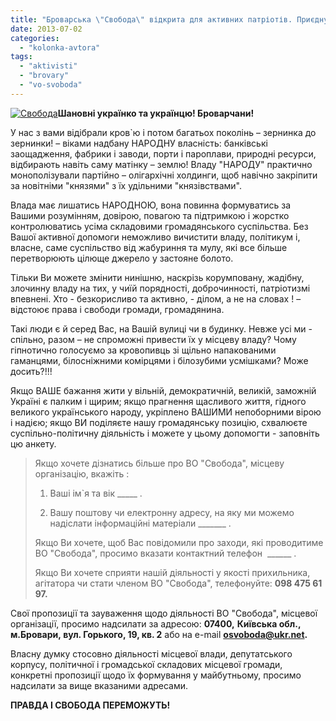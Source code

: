 ```yaml
---
title: "Броварська \"Свобода\" відкрита для активних патріотів. Приєднуйтесь!"
date: 2013-07-02
categories: 
  - "kolonka-avtora"
tags: 
  - "aktivisti"
  - "brovary"
  - "vo-svoboda"
---
```


[![Свобода](https://mpz.brovary.org/wp-content/uploads/2013/06/Svoboda.jpg)](https://mpz.brovary.org/wp-content/uploads/2013/06/Svoboda.jpg)**Шановні українко та українцю! Броварчани!**

У нас з вами відібрали кров\`ю і потом багатьох поколінь – зернинка до зернинки! – віками надбану НАРОДНУ власність: банківські заощадження, фабрики і заводи, порти і пароплави, природні ресурси, відбирають навіть саму матінку – землю! Владу "НАРОДУ" практично монополізували партійно – олігархічні холдинги, щоб навічно закріпити за новітніми "князями" з їх удільними "князівствами".

Влада має лишатись НАРОДНОЮ, вона повинна формуватись за Вашими розумінням, довірою, повагою та підтримкою і жорстко контролюватись усіма складовими громадянського суспільства. Без Вашої активної допомоги неможливо вичистити владу, політикум і, власне, саме суспільство від жабуриння та мулу, які все більше перетворюють цілюще джерело у застояне болото.

Тільки Ви можете змінити нинішню, наскрізь корумповану, жадібну, злочинну владу на тих, у чиїй порядності, доброчинності, патріотизмі впевнені. Хто - безкорисливо та активно, - ділом, а не на словах ! – відстоює права і свободи громади, громадянина.

Такі люди є й серед Вас, на Вашій вулиці чи в будинку. Невже усі ми - спільно, разом – не спроможні привести їх у місцеву владу? Чому гіпнотично голосуємо за кровопивць зі щільно напакованими гаманцями, білосніжними комірцями і білозубими усмішками? Може досить?!!!

Якщо ВАШЕ бажання жити у вільній, демократичній, великій, заможній Україні є палким і щирим; якщо прагнення щасливого життя, гідного великого українського народу, укріплено ВАШИМИ непоборними вірою і надією; якщо ВИ поділяєте нашу громадянську позицію, схвалюєте суспільно-політичну діяльність і можете у цьому допомогти - заповніть цю анкету.

> Якщо хочете дізнатись більше про ВО "Свобода", місцеву організацію, вкажіть :
> 
> 1) Ваші ім\`я та вік \_\_\_\_\_ .
> 
> 2) Вашу поштову чи електронну адресу, на яку ми можемо надіслати інформаційні матеріали \_\_\_\_\_\_\_ .
> 
> Якщо Ви хочете, щоб Вас повідомили про заходи, які проводитиме ВО "Свобода", просимо вказати контактний телефон  \_\_\_\_\_\_ .
> 
> Якщо Ви хочете сприяти нашій діяльності у якості прихильника, агітатора чи стати членом ВО "Свобода", телефонуйте: **098 475 61 97.**

Свої пропозиції та зауваження щодо діяльності ВО "Свобода", місцевої організації, просимо надсилати за адресою: **07400,** **Київська обл., м.Бровари, вул. Горького, 19, кв. 2** або на e-mail **[osvoboda@ukr.net](mailto:osvoboda@ukr.net).**

Власну думку стосовно діяльності місцевої влади, депутатського корпусу, політичної і громадської складових місцевої громади, конкретні пропозиції щодо їх формування у майбутньому, просимо надсилати за вище вказаними адресами.

**ПРАВДА І СВОБОДА ПЕРЕМОЖУТЬ!**
